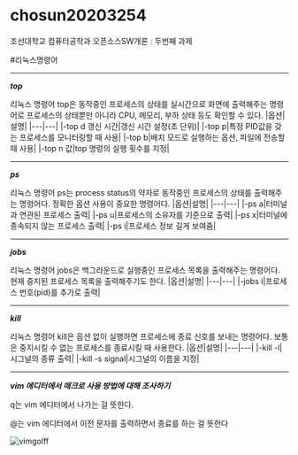 # chosun20203254
조선대학교 컴퓨터공학과 오픈소스SW개론 : 두번째 과제

#리눅스명령어

***
***top***

리눅스 명령어 top은 동작중인 프로세스의 상태를 실시간으로 화면에 출력해주는 명령어로 프로세스의 상태뿐만 아니라 CPU, 메모리, 부하 상태 등도 확인할 수 있다.
|옵션|설명|
|---|---|
|-top d 갱신 시간|갱신 시간 설정(초 단위)|
|-top p|특정 PID값을 갖는 프로세스를 모니터링할 때 사용|
|-top b|배치 모드로 실행하는 옵션, 파일에 전송할 때 사용|
|-top n 값|top 명령의 실행 횟수를 지정|
***
***ps***

리눅스 명령어 ps는 process status의 약자로 동작중인 프로세스의 상태를 출력해주는 명령어다. 정확한 옵션 사용이 중요한 명령어다.
|옵션|설명|
|---|---|
|-ps a|터미널과 연관된 프로세스 출력|
|-ps u|프로세스의 소유자를 기준으로 출력|
|-ps x|터미널에 종속되지 않는 프로세스 출력|
|-ps i|프로세스 정보 길게 보여줌|
***
***jobs***

리눅스 명령어 jobs은 백그라운드로 실행중인 프로세스 목록을 출력해주는 명령어다. 현재 중지된 프로세스 목록을 출력해주기도 한다.
|옵션|설명|
|---|---|
|-jobs i|프로세스 번호(pid)를 추가로 출력|
***
***kill***

리눅스 명령어 kill은 옵션 없이 실행하면 프로세스에 종료 신호를 보내는 명령어다. 보통은 중지시킬 수 없는 프로세스를 종료시킬 때 사용한다.
|옵션|설명|
|---|---|
|-kill -l|시그널의 종류 출력|
|-kill -s signal|시그널의 이름을 지정|
***

***vim 에디터에서 매크로 사용 방법에 대해 조사하기***

q는 vim 에디터에서 나가는 걸 뜻한다.

@는 vim 에디터에서 이전 문자를 출력하면서 종료를 하는 걸 뜻한다

![vimgolff](https://user-images.githubusercontent.com/106863241/171995185-8e2b9998-8728-4b59-a30b-42f6b613cfca.png)
